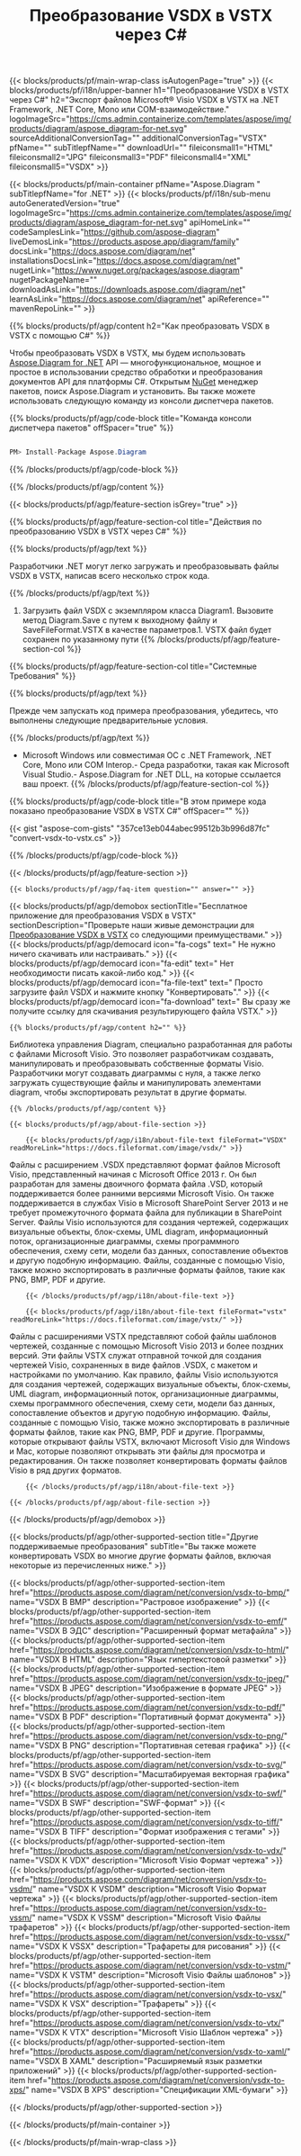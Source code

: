 ﻿---
title: Преобразование VSDX в VSTX через C# 
weight: 1690
url: /ru/net/conversion/vsdx-to-vstx/ 
description: Пример кода для преобразования VSDX в VSTX C#. Используйте пример кода API для пакетного преобразования VSDX файлов в VSTX в VB.NET, Asp.NET или любом приложении на основе .NET.
---
{{< blocks/products/pf/main-wrap-class isAutogenPage="true" >}}
{{< blocks/products/pf/i18n/upper-banner h1="Преобразование VSDX в VSTX через C#" h2="Экспорт файлов Microsoft® Visio VSDX в VSTX на .NET Framework, .NET Core, Mono или COM-взаимодействие." logoImageSrc="https://cms.admin.containerize.com/templates/aspose/img/products/diagram/aspose_diagram-for-net.svg" sourceAdditionalConversionTag="" additionalConversionTag="VSTX" pfName="" subTitlepfName="" downloadUrl="" fileiconsmall1="HTML" fileiconsmall2="JPG" fileiconsmall3="PDF" fileiconsmall4="XML" fileiconsmall5="VSDX" >}}

{{< blocks/products/pf/main-container pfName="Aspose.Diagram " subTitlepfName="for .NET" >}}
{{< blocks/products/pf/i18n/sub-menu autoGeneratedVersion="true" logoImageSrc="https://cms.admin.containerize.com/templates/aspose/img/products/diagram/aspose_diagram-for-net.svg" apiHomeLink="" codeSamplesLink="https://github.com/aspose-diagram" liveDemosLink="https://products.aspose.app/diagram/family" docsLink="https://docs.aspose.com/diagram/net" installationsDocsLink="https://docs.aspose.com/diagram/net" nugetLink="https://www.nuget.org/packages/aspose.diagram" nugetPackageName="" downloadAsLink="https://downloads.aspose.com/diagram/net" learnAsLink="https://docs.aspose.com/diagram/net" apiReference="" mavenRepoLink="" >}}

{{% blocks/products/pf/agp/content h2="Как преобразовать VSDX в VSTX с помощью C#" %}}

 Чтобы преобразовать VSDX в VSTX, мы будем использовать
 [Aspose.Diagram for .NET](https://products.aspose.com/diagram/net) 
 API — многофункциональное, мощное и простое в использовании средство обработки и преобразования документов API для платформы C#. Открытым
 [NuGet](https://www.nuget.org/packages/aspose.diagram) 
 менеджер пакетов, поиск
 Aspose.Diagram 
 и установить. Вы также можете использовать следующую команду из консоли диспетчера пакетов.

{{% blocks/products/pf/agp/code-block title="Команда консоли диспетчера пакетов" offSpacer="true" %}}

```cs

PM> Install-Package Aspose.Diagram


```

{{% /blocks/products/pf/agp/code-block %}}

{{% /blocks/products/pf/agp/content %}}

{{< blocks/products/pf/agp/feature-section isGrey="true" >}}

{{% blocks/products/pf/agp/feature-section-col title="Действия по преобразованию VSDX в VSTX через C#" %}}

{{% blocks/products/pf/agp/text %}}

 Разработчики .NET могут легко загружать и преобразовывать файлы VSDX в VSTX, написав всего несколько строк кода.

{{% /blocks/products/pf/agp/text %}}

1. Загрузить файл VSDX с экземпляром класса Diagram1. Вызовите метод Diagram.Save с путем к выходному файлу и SaveFileFormat.VSTX в качестве параметров.1. VSTX файл будет сохранен по указанному пути
{{% /blocks/products/pf/agp/feature-section-col %}}

{{% blocks/products/pf/agp/feature-section-col title="Системные Требования" %}}

{{% blocks/products/pf/agp/text %}}

 Прежде чем запускать код примера преобразования, убедитесь, что выполнены следующие предварительные условия.

{{% /blocks/products/pf/agp/text %}}

- Microsoft Windows или совместимая ОС с .NET Framework, .NET Core, Mono или COM Interop.- Среда разработки, такая как Microsoft Visual Studio.- Aspose.Diagram for .NET DLL, на которые ссылается ваш проект.
{{% /blocks/products/pf/agp/feature-section-col %}}

{{% blocks/products/pf/agp/code-block title="В этом примере кода показано преобразование VSDX в VSTX C#" offSpacer="" %}}

{{< gist "aspose-com-gists" "357ce13eb044abec99512b3b996d87fc" "convert-vsdx-to-vstx.cs" >}}

{{% /blocks/products/pf/agp/code-block %}}

{{< /blocks/products/pf/agp/feature-section >}}

    {{< blocks/products/pf/agp/faq-item question="" answer="" >}}
 

<!-- aboutfile Starts -->

{{< blocks/products/pf/agp/demobox sectionTitle="Бесплатное приложение для преобразования VSDX в VSTX" sectionDescription="Проверьте наши живые демонстрации для [Преобразование VSDX в VSTX](https://products.aspose.app/diagram/conversion/vsdx-to-vstx) со следующими преимуществами." >}}
        {{< blocks/products/pf/agp/democard icon="fa-cogs" text=" Не нужно ничего скачивать или настраивать." >}}
        {{< blocks/products/pf/agp/democard icon="fa-edit" text=" Нет необходимости писать какой-либо код." >}}
        {{< blocks/products/pf/agp/democard icon="fa-file-text" text=" Просто загрузите файл VSDX и нажмите кнопку \"Конвертировать\"." >}}
        {{< blocks/products/pf/agp/democard icon="fa-download" text=" Вы сразу же получите ссылку для скачивания результирующего файла VSTX." >}}

    {{% blocks/products/pf/agp/content h2="" %}}

 Библиотека управления Diagram, специально разработанная для работы с файлами Microsoft Visio. Это позволяет разработчикам создавать, манипулировать и преобразовывать собственные форматы Visio. Разработчики могут создавать диаграммы с нуля, а также легко загружать существующие файлы и манипулировать элементами diagram, чтобы экспортировать результат в другие форматы.



    {{% /blocks/products/pf/agp/content %}}

    {{< blocks/products/pf/agp/about-file-section >}}

        {{< blocks/products/pf/agp/i18n/about-file-text fileFormat="VSDX" readMoreLink="https://docs.fileformat.com/image/vsdx/" >}}
Файлы с расширением .VSDX представляют формат файлов Microsoft Visio, представленный начиная с Microsoft Office 2013 г. Он был разработан для замены двоичного формата файла .VSD, который поддерживается более ранними версиями Microsoft Visio. Он также поддерживается в службах Visio в Microsoft SharePoint Server 2013 и не требует промежуточного формата файла для публикации в SharePoint Server. Файлы Visio используются для создания чертежей, содержащих визуальные объекты, блок-схемы, UML diagram, информационный поток, организационные диаграммы, схемы программного обеспечения, схему сети, модели баз данных, сопоставление объектов и другую подобную информацию. Файлы, созданные с помощью Visio, также можно экспортировать в различные форматы файлов, такие как PNG, BMP, PDF и другие.

        {{< /blocks/products/pf/agp/i18n/about-file-text >}}

        {{< blocks/products/pf/agp/i18n/about-file-text fileFormat="vstx" readMoreLink="https://docs.fileformat.com/image/vstx/" >}}
Файлы с расширениями VSTX представляют собой файлы шаблонов чертежей, созданные с помощью Microsoft Visio 2013 и более поздних версий. Эти файлы VSTX служат отправной точкой для создания чертежей Visio, сохраненных в виде файлов .VSDX, с макетом и настройками по умолчанию. Как правило, файлы Visio используются для создания чертежей, содержащих визуальные объекты, блок-схемы, UML diagram, информационный поток, организационные диаграммы, схемы программного обеспечения, схему сети, модели баз данных, сопоставление объектов и другую подобную информацию. Файлы, созданные с помощью Visio, также можно экспортировать в различные форматы файлов, такие как PNG, BMP, PDF и другие. Программы, которые открывают файлы VSTX, включают Microsoft Visio для Windows и Mac, которые позволяют открывать эти файлы для просмотра и редактирования. Он также позволяет конвертировать форматы файлов Visio в ряд других форматов.

        {{< /blocks/products/pf/agp/i18n/about-file-text >}}

    {{< /blocks/products/pf/agp/about-file-section >}}

{{< /blocks/products/pf/agp/demobox >}}

<!-- aboutfile Ends -->

{{< blocks/products/pf/agp/other-supported-section title="Другие поддерживаемые преобразования" subTitle="Вы также можете конвертировать VSDX во многие другие форматы файлов, включая некоторые из перечисленных ниже." >}}

{{< blocks/products/pf/agp/other-supported-section-item href="https://products.aspose.com/diagram/net/conversion/vsdx-to-bmp/" name="VSDX В BMP" description="Растровое изображение" >}}
{{< blocks/products/pf/agp/other-supported-section-item href="https://products.aspose.com/diagram/net/conversion/vsdx-to-emf/" name="VSDX В ЭДС" description="Расширенный формат метафайла" >}}
{{< blocks/products/pf/agp/other-supported-section-item href="https://products.aspose.com/diagram/net/conversion/vsdx-to-html/" name="VSDX В HTML" description="Язык гипертекстовой разметки" >}}
{{< blocks/products/pf/agp/other-supported-section-item href="https://products.aspose.com/diagram/net/conversion/vsdx-to-jpeg/" name="VSDX В JPEG" description="Изображение в формате JPEG" >}}
{{< blocks/products/pf/agp/other-supported-section-item href="https://products.aspose.com/diagram/net/conversion/vsdx-to-pdf/" name="VSDX В PDF" description="Портативный формат документа" >}}
{{< blocks/products/pf/agp/other-supported-section-item href="https://products.aspose.com/diagram/net/conversion/vsdx-to-png/" name="VSDX В PNG" description="Портативная сетевая графика" >}}
{{< blocks/products/pf/agp/other-supported-section-item href="https://products.aspose.com/diagram/net/conversion/vsdx-to-svg/" name="VSDX В SVG" description="Масштабируемая векторная графика" >}}
{{< blocks/products/pf/agp/other-supported-section-item href="https://products.aspose.com/diagram/net/conversion/vsdx-to-swf/" name="VSDX В SWF" description="SWF-формат" >}}
{{< blocks/products/pf/agp/other-supported-section-item href="https://products.aspose.com/diagram/net/conversion/vsdx-to-tiff/" name="VSDX В TIFF" description="Формат изображения с тегами" >}}
{{< blocks/products/pf/agp/other-supported-section-item href="https://products.aspose.com/diagram/net/conversion/vsdx-to-vdx/" name="VSDX К VDX" description="Microsoft Visio Формат чертежа" >}}
{{< blocks/products/pf/agp/other-supported-section-item href="https://products.aspose.com/diagram/net/conversion/vsdx-to-vsdm/" name="VSDX К VSDM" description="Microsoft Visio Формат чертежа" >}}
{{< blocks/products/pf/agp/other-supported-section-item href="https://products.aspose.com/diagram/net/conversion/vsdx-to-vssm/" name="VSDX К VSSM" description="Microsoft Visio Файлы трафаретов" >}}
{{< blocks/products/pf/agp/other-supported-section-item href="https://products.aspose.com/diagram/net/conversion/vsdx-to-vssx/" name="VSDX К VSSX" description="Трафареты для рисования" >}}
{{< blocks/products/pf/agp/other-supported-section-item href="https://products.aspose.com/diagram/net/conversion/vsdx-to-vstm/" name="VSDX К VSTM" description="Microsoft Visio Файлы шаблонов" >}}
{{< blocks/products/pf/agp/other-supported-section-item href="https://products.aspose.com/diagram/net/conversion/vsdx-to-vsx/" name="VSDX К VSX" description="Трафареты" >}}
{{< blocks/products/pf/agp/other-supported-section-item href="https://products.aspose.com/diagram/net/conversion/vsdx-to-vtx/" name="VSDX К VTX" description="Microsoft Visio Шаблон чертежа" >}}
{{< blocks/products/pf/agp/other-supported-section-item href="https://products.aspose.com/diagram/net/conversion/vsdx-to-xaml/" name="VSDX В XAML" description="Расширяемый язык разметки приложений" >}}
{{< blocks/products/pf/agp/other-supported-section-item href="https://products.aspose.com/diagram/net/conversion/vsdx-to-xps/" name="VSDX В XPS" description="Спецификации XML-бумаги" >}}

{{< /blocks/products/pf/agp/other-supported-section >}}

{{< /blocks/products/pf/main-container >}}
    
{{< /blocks/products/pf/main-wrap-class >}}